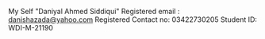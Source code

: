 My Self "Daniyal Ahmed Siddiqui"
Registered email : danishazada@yahoo.com
Registered Contact no: 03422730205
Student ID: WDI-M-21190
